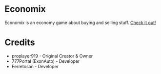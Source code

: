 # Economix

Economix is an economy game about buying and selling stuff. [Check it out!](https://economix.lol)

# Credits

- proplayer919 - Original Creator & Owner
- 777Portal (ExonAuto) - Developer
- Ferretosan - Developer
